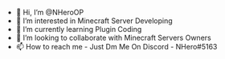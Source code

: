 - 👋 Hi, I’m @NHeroOP
- 👀 I’m interested in Minecraft Server Developing
- 🌱 I’m currently learning Plugin Coding
- 💞️ I’m looking to collaborate with Minecraft Servers Owners
- 📫 How to reach me - Just Dm Me On Discord - NHero#5163

<!---
Hi Im NHero Best Minecraft Server Developer In India 
I Have Knowledge Of BungeeCord, Redis Network, Virtual Private Server [VPS] , Minecraft Server Developing , Minecraft Mod Developing.
I Have Worked With Hitesh KS and Mayur Gaming Indian Youtubers I Have Created Their Public / Channel Members Smp. I Have Maded Hitesh Ks Modded Smp Where one Of Mine
Mods Were Used.
Im Intersted In Developing Hypixel Like Indian Server But I Dont Have Money So I cant Make It Alone.
I Can Make Minecraft Server With Many Features Java + Bedrock , Bedwars Like Hypixel , Pixelmon With Other Gamemodes , Rl Craft With Other Gamemodes.
Minigames , Survival , Skywars , Lifesteal , Vanilla Survival etc and more things i can Add Fun Commands /kaboom /firework and more i can add
bungee Commands Like /send player server, /send player player2 and more
I Can Make Trial Server Before You Can Add Me In Ur Developing Team.

Thanks For Reading
Regards
NHero
--->
